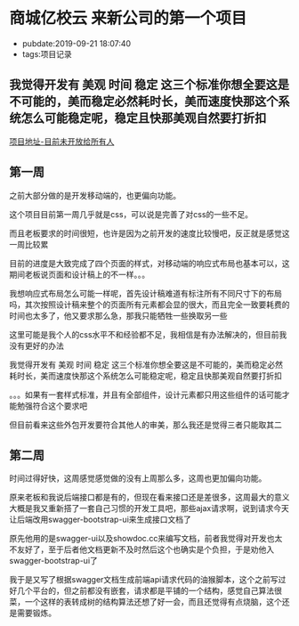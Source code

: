 # 商城亿校云 来新公司的第一个项目

- pubdate:2019-09-21 18:07:40
- tags:项目记录

我觉得开发有 美观 时间 稳定 这三个标准你想全要这是不可能的，美而稳定必然耗时长，美而速度快那这个系统怎么可能稳定呢，稳定且快那美观自然要打折扣
---------

[项目地址-目前未开放给所有人](https://dev.tencent.com/u/sheng_gu/p/sp-yxy/git)

## 第一周

之前大部分做的是开发移动端的，也更偏向功能。

这个项目目前第一周几乎就是css，可以说是完善了对css的一些不足。

而且老板要求的时间很短，也许是因为之前开发的速度比较慢吧，反正就是感觉这一周比较累

目前的进度是大致完成了四个页面的样式，对移动端的响应式布局也基本可以，这期间老板说页面和设计稿上的不一样。。。

我想响应式布局怎么可能一样呢，首先设计稿难道有标注所有不同尺寸下的布局吗，其次按照设计稿来整个的页面所有元素都会显的很大，而且完全一致要耗费的时间也太多了，他又要求那么急，那我只能牺牲一些换取另一些

这里可能是我个人的css水平不和经验都不足，我相信是有办法解决的，但目前我没有更好的办法

我觉得开发有 美观 时间 稳定 这三个标准你想全要这是不可能的，美而稳定必然耗时长，美而速度快那这个系统怎么可能稳定呢，稳定且快那美观自然要打折扣

。。。如果有一套样式标准，并且有全部组件，设计元素都只用这些组件的话可能才能勉强符合这个要求吧

但目前看来这些外包开发要符合其他人的审美，那么我还是觉得三者只能取其二

## 第二周

时间过得好快，这周感觉感觉做的没有上周那么多，这周也更加偏向功能。

原来老板和我说后端接口都是有的，但现在看来接口还是差很多，这周最大的意义大概是我又重新搭了一套自己习惯的开发工具吧，那些ajax请求啊，说到请求今天让后端改用swagger-bootstrap-ui来生成接口文档了

原先他用的是swagger-ui以及showdoc.cc来编写文档，前者我觉得对开发也太不友好了，至于后者他文档更新不及时然后这个也确实是个负担，于是劝他入swagger-bootstrap-ui了

我于是又写了根据swagger文档生成前端api请求代码的油猴脚本，这个之前写过好几个平台的，但之前都没有嵌套，请求都是平铺的一个结构，感觉自己算法很菜，一个这样的表转成树的结构算法还想了好一会，而且还觉得有点烧脑，这个还是需要锻炼。

